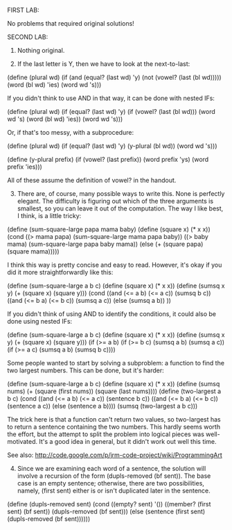 FIRST LAB:

No problems that required original solutions!

SECOND LAB:

1.  Nothing original.

2.  If the last letter is Y, then we have to look at the next-to-last:

(define (plural wd)
  (if (and (equal? (last wd) 'y)
	   (not (vowel? (last (bl wd)))))
      (word (bl wd) 'ies)
      (word wd 's)))

If you didn't think to use AND in that way, it can be done with nested IFs:

(define (plural wd)
  (if (equal? (last wd) 'y)
      (if (vowel? (last (bl wd)))
	  (word wd 's)
	  (word (bl wd) 'ies))
      (word wd 's)))

Or, if that's too messy, with a subprocedure:

(define (plural wd)
  (if (equal? (last wd) 'y)
      (y-plural (bl wd))
      (word wd 's)))

(define (y-plural prefix)
  (if (vowel? (last prefix))
      (word prefix 'ys)
      (word prefix 'ies)))

All of these assume the definition of vowel? in the handout.


3.  There are, of course, many possible ways to write this.  None is
perfectly elegant.  The difficulty is figuring out which of the three
arguments is smallest, so you can leave it out of the computation.
The way I like best, I think, is a little tricky:

(define (sum-square-large papa mama baby)
  (define (square x) (* x x))
  (cond ((> mama papa) (sum-square-large mama papa baby))
	((> baby mama) (sum-square-large papa baby mama))
	(else (+ (square papa) (square mama)))))

I think this way is pretty concise and easy to read.  However, it's okay
if you did it more straightforwardly like this:

(define (sum-square-large a b c)
  (define (square x) (* x x))
  (define (sumsq x y) (+ (square x) (square y)))
  (cond ((and (<= a b) (<= a c)) (sumsq b c))
	((and (<= b a) (<= b c)) (sumsq a c))
	(else (sumsq a b)) ))

If you didn't think of using AND to identify the conditions, it could also
be done using nested IFs:

(define (sum-square-large a b c)
  (define (square x) (* x x))
  (define (sumsq x y) (+ (square x) (square y)))
  (if (>= a b)
      (if (>= b c)
	  (sumsq a b)
	  (sumsq a c))
      (if (>= a c)
	  (sumsq a b)
	  (sumsq b c))))

Some people wanted to start by solving a subproblem: a function to find
the two largest numbers.  This can be done, but it's harder:

(define (sum-square-large a b c)
  (define (square x) (* x x))
  (define (sumsq nums) (+ (square (first nums)) (square (last nums))))
  (define (two-largest a b c)
    (cond ((and (<= a b) (<= a c)) (sentence b c))
	  ((and (<= b a) (<= b c)) (sentence a c))
	  (else (sentence a b))))
  (sumsq (two-largest a b c)))

The trick here is that a function can't return two values, so two-largest
has to return a sentence containing the two numbers.  This hardly seems
worth the effort, but the attempt to split the problem into logical pieces
was well-motivated.  It's a good idea in general, but it didn't work out
well this time.

See also:
http://code.google.com/p/jrm-code-project/wiki/ProgrammingArt


4.  Since we are examining each word of a sentence, the solution will
involve a recursion of the form (dupls-removed (bf sent)).  The base
case is an empty sentence; otherwise, there are two possibilities,
namely, (first sent) either is or isn't duplicated later in the sentence.

(define (dupls-removed sent)
  (cond ((empty? sent) '())
	((member? (first sent) (bf sent))
	 (dupls-removed (bf sent)))
	(else (sentence (first sent) (dupls-removed (bf sent))))))